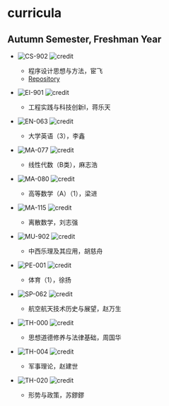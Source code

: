 # curricula

## Autumn Semester, Freshman Year

* ![CS-902](https://img.shields.io/badge/CS-902-brightgreen.svg?style=flat-square)
![credit](https://img.shields.io/badge/credit-3.0-brightgreen.svg?style=flat-square)
  * 程序设计思想与方法，宦飞
  * [Repository](https://github.com/yuetsin/CS-902)
  
* ![EI-901](https://img.shields.io/badge/EI-901-green.svg?style=flat-square)
![credit](https://img.shields.io/badge/credit-2.0-green.svg?style=flat-square)
  * 工程实践与科技创新I，蒋乐天
  
* ![EN-063](https://img.shields.io/badge/EN-063-yellowgreen.svg?style=flat-square)
![credit](https://img.shields.io/badge/credit-3.0-yellowgreen.svg?style=flat-square)
  * 大学英语（3），李鑫
 
* ![MA-077](https://img.shields.io/badge/MA-077-yellow.svg?style=flat-square)
![credit](https://img.shields.io/badge/credit-3.0-yellow.svg?style=flat-square)
  * 线性代数（B类），麻志浩
 
* ![MA-080](https://img.shields.io/badge/MA-080-orange.svg?style=flat-square)
![credit](https://img.shields.io/badge/credit-6.0-orange.svg?style=flat-square)
  * 高等数学（A）（1），梁进

* ![MA-115](https://img.shields.io/badge/MA-115-red.svg?style=flat-square)
![credit](https://img.shields.io/badge/credit-2.0-red.svg?style=flat-square)
  * 离散数学，刘志强

* ![MU-902](https://img.shields.io/badge/MU-902-blue.svg?style=flat-square)
![credit](https://img.shields.io/badge/credit-2.0-blue.svg?style=flat-square)
  * 中西乐理及其应用，胡慈舟
  
* ![PE-001](https://img.shields.io/badge/PE-001-lightgrey.svg?style=flat-square)
![credit](https://img.shields.io/badge/credit-1.0-lightgrey.svg?style=flat-square)
  * 体育（1），徐扬
 
* ![SP-062](https://img.shields.io/badge/SP-062-blueviolet.svg?style=flat-square)
![credit](https://img.shields.io/badge/credit-2.0-blueviolet.svg?style=flat-square)
  * 航空航天技术历史与展望，赵万生
  
* ![TH-000](https://img.shields.io/badge/TH-000-brightgreen.svg?style=flat-square)
![credit](https://img.shields.io/badge/credit-3.0-brightgreen.svg?style=flat-square)
  * 思想道德修养与法律基础，周国华
  
* ![TH-004](https://img.shields.io/badge/TH-004-green.svg?style=flat-square)
![credit](https://img.shields.io/badge/credit-1.0-green.svg?style=flat-square)
  * 军事理论，赵建世
    
* ![TH-020](https://img.shields.io/badge/TH-020-yellowgreen.svg?style=flat-square)
![credit](https://img.shields.io/badge/credit-0.5-yellowgreen.svg?style=flat-square)
  * 形势与政策，苏鏐鏐
